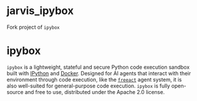 # jarvis_ipybox

Fork project of `ipybox`

# ipybox

`ipybox` is a lightweight, stateful and secure Python code execution sandbox built with [IPython](https://ipython.org/) and [Docker](https://www.docker.com/). Designed for AI agents that interact with their environment through code execution, like the [`freeact`](https://github.com/gradion-ai/freeact/) agent system, it is also well-suited for general-purpose code execution. `ipybox` is fully open-source and free to use, distributed under the Apache 2.0 license.
